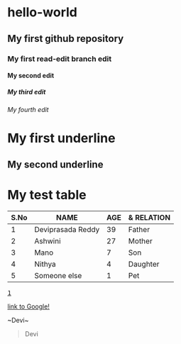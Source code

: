 # hello-world
## My first github repository  
### My first read-edit branch edit  
#### My second edit  
##### My third edit  
###### My fourth edit  
My first underline
==================  
My second underline  
-------------------

My test table
=============

|S.No| NAME | AGE | &amp; RELATION |
| ---| ---- | --- | --- |
| 1  | Deviprasada Reddy | 39 | Father |
| 2  | Ashwini |  27 | Mother |
| 3  | Mano    | 7   | Son    |
| 4  | Nithya  | 4   | Daughter|
| 5 | Someone else | 1 | Pet |

<kbd>[1](https://google.co.in)</kbd>

[link to Google!](http://google.com)

~Devi~
> Devi
``` Devi